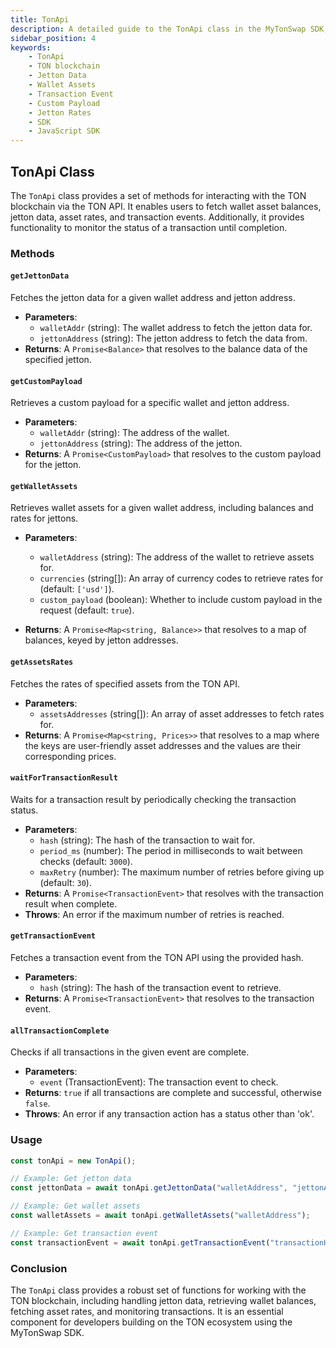 ```yaml
---
title: TonApi
description: A detailed guide to the TonApi class in the MyTonSwap SDK, which provides functionalities for interacting with the TON blockchain via the TON API.
sidebar_position: 4
keywords:
    - TonApi
    - TON blockchain
    - Jetton Data
    - Wallet Assets
    - Transaction Event
    - Custom Payload
    - Jetton Rates
    - SDK
    - JavaScript SDK
---
```


## TonApi Class

The `TonApi` class provides a set of methods for interacting with the TON blockchain via the TON API. It enables users to fetch wallet asset balances, jetton data, asset rates, and transaction events. Additionally, it provides functionality to monitor the status of a transaction until completion.

### Methods

#### `getJettonData`

Fetches the jetton data for a given wallet address and jetton address.

-   **Parameters**:
    -   `walletAddr` (string): The wallet address to fetch the jetton data for.
    -   `jettonAddress` (string): The jetton address to fetch the data from.
-   **Returns**: A `Promise<Balance>` that resolves to the balance data of the specified jetton.

#### `getCustomPayload`

Retrieves a custom payload for a specific wallet and jetton address.

-   **Parameters**:
    -   `walletAddr` (string): The address of the wallet.
    -   `jettonAddress` (string): The address of the jetton.
-   **Returns**: A `Promise<CustomPayload>` that resolves to the custom payload for the jetton.

#### `getWalletAssets`

Retrieves wallet assets for a given wallet address, including balances and rates for jettons.

-   **Parameters**:

    -   `walletAddress` (string): The address of the wallet to retrieve assets for.
    -   `currencies` (string[]): An array of currency codes to retrieve rates for (default: `['usd']`).
    -   `custom_payload` (boolean): Whether to include custom payload in the request (default: `true`).

-   **Returns**: A `Promise<Map<string, Balance>>` that resolves to a map of balances, keyed by jetton addresses.

#### `getAssetsRates`

Fetches the rates of specified assets from the TON API.

-   **Parameters**:
    -   `assetsAddresses` (string[]): An array of asset addresses to fetch rates for.
-   **Returns**: A `Promise<Map<string, Prices>>` that resolves to a map where the keys are user-friendly asset addresses and the values are their corresponding prices.

#### `waitForTransactionResult`

Waits for a transaction result by periodically checking the transaction status.

-   **Parameters**:
    -   `hash` (string): The hash of the transaction to wait for.
    -   `period_ms` (number): The period in milliseconds to wait between checks (default: `3000`).
    -   `maxRetry` (number): The maximum number of retries before giving up (default: `30`).
-   **Returns**: A `Promise<TransactionEvent>` that resolves with the transaction result when complete.
-   **Throws**: An error if the maximum number of retries is reached.

#### `getTransactionEvent`

Fetches a transaction event from the TON API using the provided hash.

-   **Parameters**:
    -   `hash` (string): The hash of the transaction event to retrieve.
-   **Returns**: A `Promise<TransactionEvent>` that resolves to the transaction event.

#### `allTransactionComplete`

Checks if all transactions in the given event are complete.

-   **Parameters**:
    -   `event` (TransactionEvent): The transaction event to check.
-   **Returns**: `true` if all transactions are complete and successful, otherwise `false`.
-   **Throws**: An error if any transaction action has a status other than 'ok'.

### Usage

```javascript
const tonApi = new TonApi();

// Example: Get jetton data
const jettonData = await tonApi.getJettonData("walletAddress", "jettonAddress");

// Example: Get wallet assets
const walletAssets = await tonApi.getWalletAssets("walletAddress");

// Example: Get transaction event
const transactionEvent = await tonApi.getTransactionEvent("transactionHash");
```

### Conclusion

The `TonApi` class provides a robust set of functions for working with the TON blockchain, including handling jetton data, retrieving wallet balances, fetching asset rates, and monitoring transactions. It is an essential component for developers building on the TON ecosystem using the MyTonSwap SDK.
